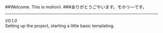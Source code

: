 ##Welcome. This is mohorii.
###ありがとうごやいます。モホリ—です。

----

_V0.1.0_ \
Setting up the project, starting a little basic templating.